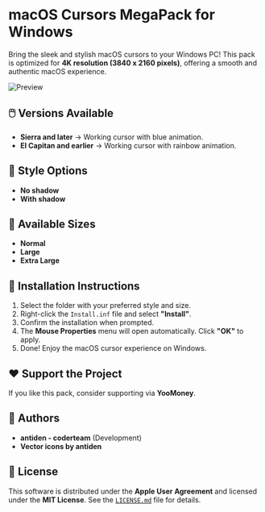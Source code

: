 # macOS Cursors MegaPack for Windows  

Bring the sleek and stylish macOS cursors to your Windows PC! This pack is optimized for **4K resolution (3840 x 2160 pixels)**, offering a smooth and authentic macOS experience.  

![Preview](![image](https://github.com/user-attachments/assets/e0f925be-07ab-4c73-842d-3edf7de0a119)
)  

## 🖱️ Versions Available  
- **Sierra and later** → Working cursor with blue animation.  
- **El Capitan and earlier** → Working cursor with rainbow animation.  

## 🎨 Style Options  
- **No shadow**  
- **With shadow**  

## 📏 Available Sizes  
- **Normal**  
- **Large**  
- **Extra Large**  

## 🔧 Installation Instructions  
1. Select the folder with your preferred style and size.  
2. Right-click the `Install.inf` file and select **"Install"**.  
3. Confirm the installation when prompted.  
4. The **Mouse Properties** menu will open automatically. Click **"OK"** to apply.  
5. Done! Enjoy the macOS cursor experience on Windows.  

## ❤️ Support the Project  
If you like this pack, consider supporting via **YooMoney**.  

## 👤 Authors  
- **antiden - coderteam** (Development)  
- **Vector icons by antiden**  

## 📜 License  
This software is distributed under the **Apple User Agreement** and licensed under the **MIT License**. See the [`LICENSE.md`](LICENSE.md) file for details.  
